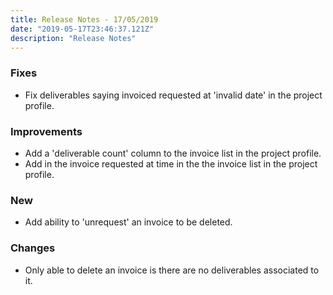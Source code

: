 ```yaml
---
title: Release Notes - 17/05/2019
date: "2019-05-17T23:46:37.121Z"
description: "Release Notes"
---
```


### Fixes

- Fix deliverables saying invoiced requested at 'invalid date' in the project profile.

### Improvements

- Add a 'deliverable count' column to the invoice list in the project profile.
- Add in the invoice requested at time in the the invoice list in the project profile.

### New

- Add ability to 'unrequest' an invoice to be deleted.

### Changes

- Only able to delete an invoice is there are no deliverables associated to it.
